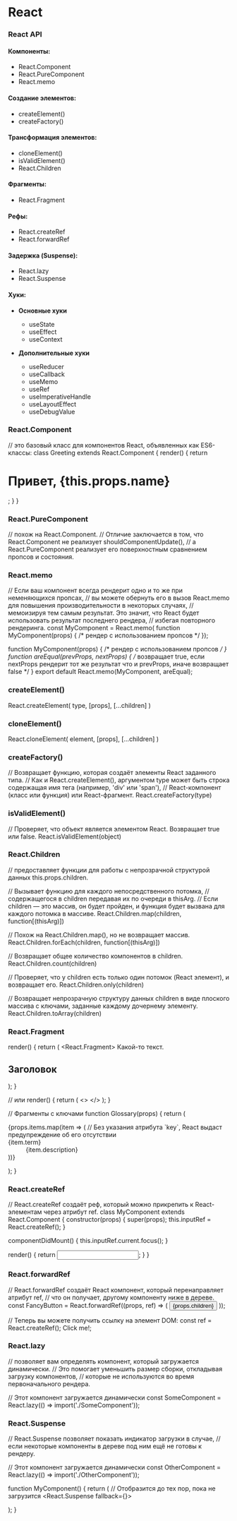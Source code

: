 # React

### React API

#### Компоненты:

- React.Component
- React.PureComponent
- React.memo

#### Создание элементов:

- createElement()
- createFactory()

#### Трансформация элементов:

- cloneElement()
- isValidElement()
- React.Children

#### Фрагменты:

- React.Fragment

#### Рефы:

- React.createRef
- React.forwardRef

#### Задержка (Suspense):

- React.lazy
- React.Suspense

#### Хуки:

- **Основные хуки**
    - useState
    - useEffect
    - useContext

- **Дополнительные хуки**
    - useReducer
    - useCallback
    - useMemo
    - useRef
    - useImperativeHandle
    - useLayoutEffect
    - useDebugValue

### React.Component

// это базовый класс для компонентов React, объявленных как ES6-классы:
class Greeting extends React.Component { render() { return <h1>Привет, {this.props.name}</h1>; } }

### React.PureComponent

// похож на React.Component. // Отличие заключается в том, что React.Component не реализует shouldComponentUpdate(), //
а React.PureComponent реализует его поверхностным сравнением пропсов и состояния.

### React.memo

// Если ваш компонент всегда рендерит одно и то же при неменяющихся пропсах, // вы можете обернуть его в вызов
React.memo для повышения производительности в некоторых случаях, // мемоизируя тем самым результат. Это значит, что
React будет использовать результат последнего рендера, // избегая повторного рендеринга. const MyComponent = React.memo(
function MyComponent(props) { /* рендер с использованием пропсов */ });

function MyComponent(props) { /* рендер с использованием пропсов */ } function areEqual(prevProps, nextProps) { /*
возвращает true, если nextProps рендерит тот же результат что и prevProps, иначе возвращает false
*/ } export default React.memo(MyComponent, areEqual);

### createElement()

React.createElement(
type,
[props],
[...children]
)

### cloneElement()

React.cloneElement(
element,
[props],
[...children]
)

### createFactory()

// Возвращает функцию, которая создаёт элементы React заданного типа. // Как и React.createElement(), аргументом type
может быть строка содержащая имя тега (например, 'div' или 'span'), // React-компонент (класс или функция) или
React-фрагмент. React.createFactory(type)

### isValidElement()

// Проверяет, что объект является элементом React. Возвращает true или false. React.isValidElement(object)

### React.Children

// предоставляет функции для работы с непрозрачной структурой данных this.props.children.

// Вызывает функцию для каждого непосредственного потомка, // содержащегося в children передавая их по очереди в
thisArg. // Если children — это массив, он будет пройден, и функция будет вызвана для каждого потомка в массиве.
React.Children.map(children, function[(thisArg)])

// Похож на React.Children.map(), но не возвращает массив. React.Children.forEach(children, function[(thisArg)])

// Возвращает общее количество компонентов в children. React.Children.count(children)

// Проверяет, что у children есть только один потомок (React элемент), и возвращает его. React.Children.only(children)

// Возвращает непрозрачную структуру данных children в виде плоского массива с ключами, заданные каждому дочернему
элементу. React.Children.toArray(children)

### React.Fragment

render() { return (
<React.Fragment>
<ChildA />
Какой-то текст.
<h2>Заголовок</h2>
</React.Fragment>
); }

// или render() { return (
<>
<ChildA />
<ChildB />
</>
); }

// Фрагменты с ключами function Glossary(props) { return (
<dl>
{props.items.map(item => (
// Без указания атрибута `key`, React выдаст предупреждение об его отсутствии
<React.Fragment key={item.id}>
<dt>{item.term}</dt>
<dd>{item.description}</dd>
</React.Fragment>
))}
</dl>
); }

### React.createRef

// React.createRef создаёт реф, который можно прикрепить к React-элементам через атрибут ref. class MyComponent extends
React.Component { constructor(props) { super(props); this.inputRef = React.createRef(); }

componentDidMount() { this.inputRef.current.focus(); }

render() { return <input type="text" ref={this.inputRef} />; } }

### React.forwardRef

// React.forwardRef создаёт React компонент, который перенаправляет атрибут ref, // что он получает, другому компоненту
ниже в дереве. const FancyButton = React.forwardRef((props, ref) => (
<button ref={ref} className="FancyButton">
{props.children}
</button>
));

// Теперь вы можете получить ссылку на элемент DOM:
const ref = React.createRef();
<FancyButton ref={ref}>Click me!</FancyButton>;

### React.lazy

// позволяет вам определять компонент, который загружается динамически. // Это помогает уменьшить размер сборки,
откладывая загрузку компонентов, // которые не используются во время первоначального рендера.

// Этот компонент загружается динамически const SomeComponent = React.lazy(() => import('./SomeComponent'));

### React.Suspense

// React.Suspense позволяет показать индикатор загрузки в случае, // если некоторые компоненты в дереве под ним ещё не
готовы к рендеру.

// Этот компонент загружается динамически const OtherComponent = React.lazy(() => import('./OtherComponent'));

function MyComponent() { return (
// Отобразится <Spinner> до тех пор, пока не загрузится <OtherComponent />
<React.Suspense fallback={<Spinner />}>
<div>
<OtherComponent />
</div>
</React.Suspense>
); }


